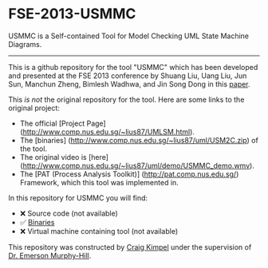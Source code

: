 # FSE-2013-USMMC
USMMC is a Self-contained Tool for Model Checking UML State Machine Diagrams.

***

This is a github repository for the tool "USMMC" which has been developed and presented at the FSE 2013 conference by Shuang Liu, Uang Liu, Jun Sun, Manchun Zheng, Bimlesh Wadhwa, and Jin Song Dong in this [paper](http://dl.acm.org/citation.cfm?id=2494595).  

This _is not_ the original repository for the tool. Here are some links to the original project:

  - The official [Project Page] (http://www.comp.nus.edu.sg/~lius87/UMLSM.html).
  - The [binaries] (http://www.comp.nus.edu.sg/~lius87/uml/USM2C.zip) of the tool.
  - The original video is [here] (http://www.comp.nus.edu.sg/~lius87/uml/demo/USMMC_demo.wmv).
  - The [PAT (Process Analysis Toolkit)] (http://pat.comp.nus.edu.sg/) Framework, which this tool was implemented in.

In this repository for USMMC you will find:

  - :x: Source code (not available)
  - :white_check_mark: [Binaries](/USMMCBinaries)
  - :x: Virtual machine containing tool (not available)

This repository was constructed by [Craig Kimpel](https://github.com/cskimpel) under the supervision of [Dr. Emerson Murphy-Hill](https://github.com/CaptainEmerson).

